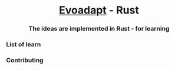 <div align="center">
<!-- Title: -->
<h1><a href="https://github.com/huyle-anh/evoadapt/">Evoadapt</a> - Rust</h1>

<!-- Short description: -->
  <h3>The ideas are implemented in Rust - for learning</h3>
</div>


### List of learn


### Contributing
